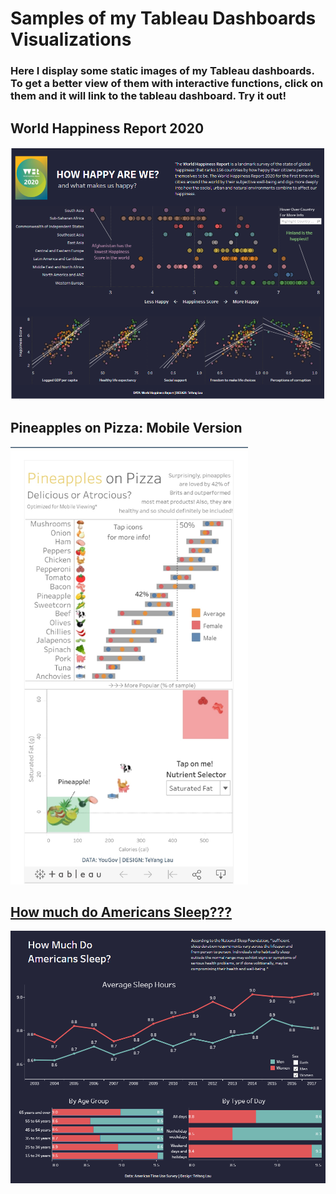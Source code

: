 # Samples of my Tableau Dashboards Visualizations

### Here I display some static images of my Tableau dashboards. To get a better view of them with interactive functions, click on them and it will link to the tableau dashboard. Try it out! ###

## World Happiness Report 2020
[![](/images/World_Happiness_Report.png)](https://public.tableau.com/profile/teyang.lau#!/vizhome/HowHappyAreWe_15897258564380/Dashboard1)

## Pineapples on Pizza: Mobile Version
<a href="https://public.tableau.com/profile/teyang.lau#!/vizhome/PizzaonPineapples/Dashboard2"><img src='images/pineapples.jpg' height = 700>

## How much do Americans Sleep???
[![](/images/Americans_Sleep.png)](https://public.tableau.com/profile/teyang.lau#!/vizhome/HowMuchDoAmericansSleep_15896996918370/Dashboard1?publish=yes)

